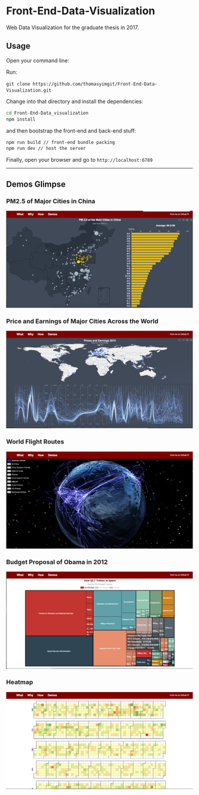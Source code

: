 # Front-End-Data-Visualization
Web Data Visualization for the graduate thesis in 2017.

## Usage

Open your command line:

Run:

`git clone https://github.com/thomasyimgit/Front-End-Data-Visualization.git`

Change into that directory and install the dependencies:

```bash
cd Front-End-Data_visualization
npm install
```

and then bootstrap the front-end and back-end stuff:

```bash
npm run build // front-end bundle packing
npm run dev // host the server
```

Finally, open your browser and go to `http://localhost:6789`

---

## Demos Glimpse

### PM2.5 of Major Cities in China

![PM2.5 of Major Cities in China](/public/demo-images/demo1.png "PM2.5 of Major Cities in China")

### Price and Earnings of Major Cities Across the World

![Price and Earnings of Major Cities Across the World](/public/demo-images/demo2.png "Price and Earnings of Major Cities Across the World")

### World Flight Routes

![World Flight Routes](/public/demo-images/demo3.png "World Flight Routes")

### Budget Proposal of Obama in 2012

![Budget Proposal of Obama in 2012](/public/demo-images/demo4.png "Budget Proposal of Obama in 2012")

### Heatmap

![Heatmap](/public/demo-images/demo5.png "Heatmap")
